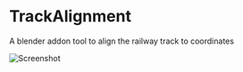 # TrackAlignment
A blender addon tool to align the railway track to coordinates

![Screenshot](workflow.png)
